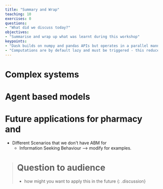 ```yaml
---
title: "Summary and Wrap"
teaching: 10
exercises: 0
questions:
- "What did we discuss today?"
objectives:
- "Summarise and wrap up what was learnt during this workshop"
keypoints:
- "Dask builds on numpy and pandas APIs but operates in a parallel manner"
- "Computations are by default lazy and must be triggered - this reduces unneccessary computation time"
---
```


# Complex systems

# Agent based models

# Future applications for pharmacy and 

- Different Scenarios that we don't have ABM for
	- Information Seeking Behaviour --> modify for examples. 

> # Question to audience 
> - how might you want to apply this in the future
{: .discussion}